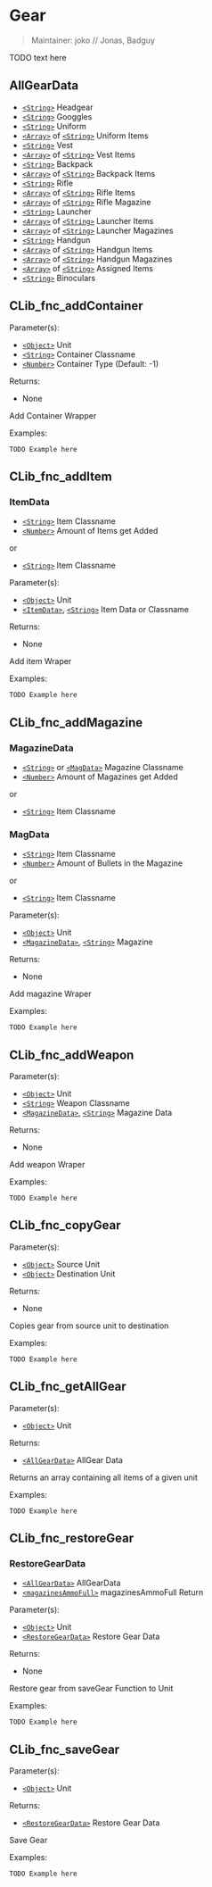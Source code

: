 # Gear

> Maintainer: joko // Jonas, Badguy

TODO text here

## AllGearData
* [`<String>`] Headgear
* [`<String>`] Googgles
* [`<String>`] Uniform
* [`<Array>`] of [`<String>`] Uniform Items
* [`<String>`] Vest
* [`<Array>`] of [`<String>`] Vest Items
* [`<String>`] Backpack
* [`<Array>`] of [`<String>`] Backpack Items
* [`<String>`] Rifle
* [`<Array>`] of [`<String>`] Rifle Items
* [`<Array>`] of [`<String>`] Rifle Magazine
* [`<String>`] Launcher
* [`<Array>`] of [`<String>`] Launcher Items
* [`<Array>`] of [`<String>`] Launcher Magazines
* [`<String>`] Handgun
* [`<Array>`] of [`<String>`] Handgun Items
* [`<Array>`] of [`<String>`] Handgun Magazines
* [`<Array>`] of [`<String>`] Assigned Items
* [`<String>`] Binoculars

## CLib_fnc_addContainer

Parameter(s):
* [`<Object>`] Unit
* [`<String>`] Container Classname
* [`<Number>`] Container Type (Default: -1)

Returns:
* None

Add Container Wrapper

Examples:

```sqf
TODO Example here
```

## CLib_fnc_addItem

### ItemData
* [`<String>`] Item Classname
* [`<Number>`] Amount of Items get Added

or

* [`<String>`] Item Classname

Parameter(s):
* [`<Object>`] Unit
* [`<ItemData>`], [`<String>`] Item Data or Classname

Returns:
* None

Add item Wraper

Examples:

```sqf
TODO Example here
```

## CLib_fnc_addMagazine

### MagazineData
* [`<String>`] or [`<MagData>`] Magazine Classname
* [`<Number>`] Amount of Magazines get Added

or

* [`<String>`] Item Classname

### MagData
* [`<String>`] Item Classname
* [`<Number>`] Amount of Bullets in the Magazine  

or  

* [`<String>`] Item Classname

Parameter(s):
* [`<Object>`] Unit
* [`<MagazineData>`], [`<String>`] Magazine

Returns:
* None

Add magazine Wraper

Examples:

```sqf
TODO Example here
```

## CLib_fnc_addWeapon

Parameter(s):
* [`<Object>`] Unit
* [`<String>`] Weapon Classname
* [`<MagazineData>`], [`<String>`] Magazine Data

Returns:
* None

Add weapon Wraper

Examples:

```sqf
TODO Example here
```

## CLib_fnc_copyGear

Parameter(s):
* [`<Object>`] Source Unit
* [`<Object>`] Destination Unit

Returns:
* None

Copies gear from source unit to destination

Examples:

```sqf
TODO Example here
```

## CLib_fnc_getAllGear

Parameter(s):
* [`<Object>`] Unit

Returns:
* [`<AllGearData>`] AllGear Data

Returns an array containing all items of a given unit

Examples:

```sqf
TODO Example here
```

## CLib_fnc_restoreGear

### RestoreGearData
* [`<AllGearData>`] AllGearData
* [`<magazinesAmmoFull>`] magazinesAmmoFull Return

Parameter(s):
* [`<Object>`] Unit
* [`<RestoreGearData>`] Restore Gear Data

Returns:
* None

Restore gear from saveGear Function to Unit

Examples:

```sqf
TODO Example here
```

## CLib_fnc_saveGear

Parameter(s):
* [`<Object>`] Unit

Returns:
* [`<RestoreGearData>`] Restore Gear Data

Save Gear

Examples:

```sqf
TODO Example here
```

[`<magazinesAmmoFull>`]: https://community.bistudio.com/wiki/magazinesAmmoFull
[`<ItemData>`]: #ItemData
[`<MagData>`]: #MagData
[`<MagazineData>`]: #MagazineData
[`<AllGearData>`]: #AllGearData
[`<RestoreGearData>`]: #RestoreGearData

[`<Control>`]: https://community.bistudio.com/wiki/Control
[`<Anything>`]: https://community.bistudio.com/wiki/Anything
[`<Config>`]: https://community.bistudio.com/wiki/Config
[`<Object>`]: https://community.bistudio.com/wiki/Object
[`<String>`]: https://community.bistudio.com/wiki/String
[`<Number>`]: https://community.bistudio.com/wiki/Number
[`<Array>`]: https://community.bistudio.com/wiki/Array
[`<Position>`]: https://community.bistudio.com/wiki/Position
[`<Color>`]: https://community.bistudio.com/wiki/Color
[`<Boolean>`]: https://community.bistudio.com/wiki/Boolean
[`<Code>`]: https://community.bistudio.com/wiki/Code
[`<Group>`]: https://community.bistudio.com/wiki/Group
[`<Location>`]: https://community.bistudio.com/wiki/Location
[`<Structured Text>`]: https://community.bistudio.com/wiki/Structured_Text
[`<Waypoint>`]: https://community.bistudio.com/wiki/Waypoint
[`<Task>`]: https://community.bistudio.com/wiki/Task
